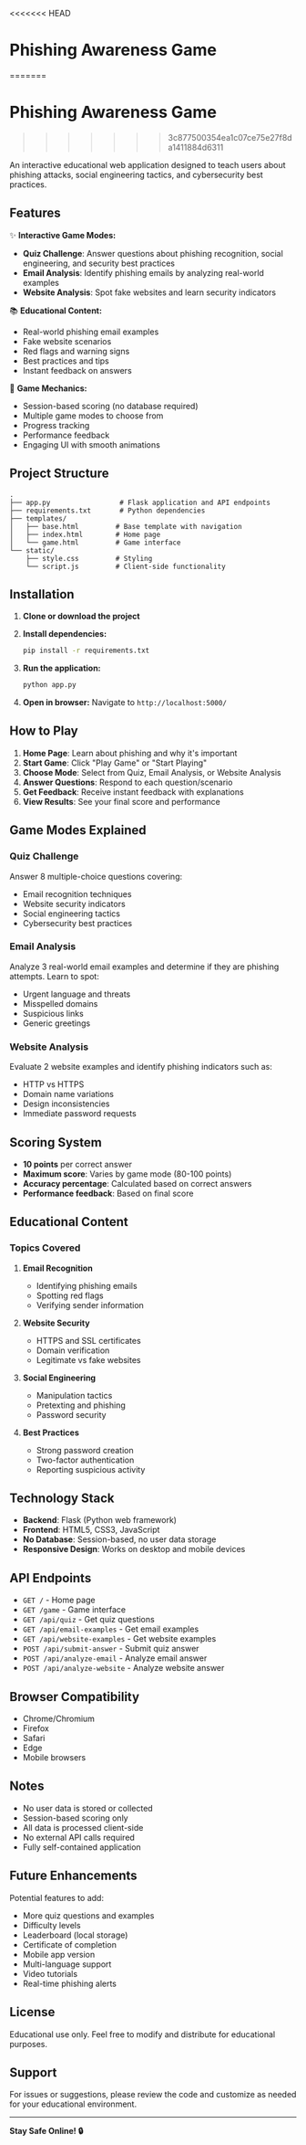 <<<<<<< HEAD
#  Phishing Awareness Game
=======
# Phishing Awareness Game
>>>>>>> 3c877500354ea1c07ce75e27f8da1411884d6311

An interactive educational web application designed to teach users about phishing attacks, social engineering tactics, and cybersecurity best practices.

## Features

✨ **Interactive Game Modes:**
- **Quiz Challenge**: Answer questions about phishing recognition, social engineering, and security best practices
- **Email Analysis**: Identify phishing emails by analyzing real-world examples
- **Website Analysis**: Spot fake websites and learn security indicators

📚 **Educational Content:**
- Real-world phishing email examples
- Fake website scenarios
- Red flags and warning signs
- Best practices and tips
- Instant feedback on answers

🎯 **Game Mechanics:**
- Session-based scoring (no database required)
- Multiple game modes to choose from
- Progress tracking
- Performance feedback
- Engaging UI with smooth animations

## Project Structure

```
.
├── app.py                 # Flask application and API endpoints
├── requirements.txt       # Python dependencies
├── templates/
│   ├── base.html         # Base template with navigation
│   ├── index.html        # Home page
│   └── game.html         # Game interface
└── static/
    ├── style.css         # Styling
    └── script.js         # Client-side functionality
```

## Installation

1. **Clone or download the project**

2. **Install dependencies:**
   ```bash
   pip install -r requirements.txt
   ```

3. **Run the application:**
   ```bash
   python app.py
   ```

4. **Open in browser:**
   Navigate to `http://localhost:5000/`

## How to Play

1. **Home Page**: Learn about phishing and why it's important
2. **Start Game**: Click "Play Game" or "Start Playing"
3. **Choose Mode**: Select from Quiz, Email Analysis, or Website Analysis
4. **Answer Questions**: Respond to each question/scenario
5. **Get Feedback**: Receive instant feedback with explanations
6. **View Results**: See your final score and performance

## Game Modes Explained

### Quiz Challenge
Answer 8 multiple-choice questions covering:
- Email recognition techniques
- Website security indicators
- Social engineering tactics
- Cybersecurity best practices

### Email Analysis
Analyze 3 real-world email examples and determine if they are phishing attempts. Learn to spot:
- Urgent language and threats
- Misspelled domains
- Suspicious links
- Generic greetings

### Website Analysis
Evaluate 2 website examples and identify phishing indicators such as:
- HTTP vs HTTPS
- Domain name variations
- Design inconsistencies
- Immediate password requests

## Scoring System

- **10 points** per correct answer
- **Maximum score**: Varies by game mode (80-100 points)
- **Accuracy percentage**: Calculated based on correct answers
- **Performance feedback**: Based on final score

## Educational Content

### Topics Covered

1. **Email Recognition**
   - Identifying phishing emails
   - Spotting red flags
   - Verifying sender information

2. **Website Security**
   - HTTPS and SSL certificates
   - Domain verification
   - Legitimate vs fake websites

3. **Social Engineering**
   - Manipulation tactics
   - Pretexting and phishing
   - Password security

4. **Best Practices**
   - Strong password creation
   - Two-factor authentication
   - Reporting suspicious activity

## Technology Stack

- **Backend**: Flask (Python web framework)
- **Frontend**: HTML5, CSS3, JavaScript
- **No Database**: Session-based, no user data storage
- **Responsive Design**: Works on desktop and mobile devices

## API Endpoints

- `GET /` - Home page
- `GET /game` - Game interface
- `GET /api/quiz` - Get quiz questions
- `GET /api/email-examples` - Get email examples
- `GET /api/website-examples` - Get website examples
- `POST /api/submit-answer` - Submit quiz answer
- `POST /api/analyze-email` - Analyze email answer
- `POST /api/analyze-website` - Analyze website answer

## Browser Compatibility

- Chrome/Chromium
- Firefox
- Safari
- Edge
- Mobile browsers

## Notes

- No user data is stored or collected
- Session-based scoring only
- All data is processed client-side
- No external API calls required
- Fully self-contained application

## Future Enhancements

Potential features to add:
- More quiz questions and examples
- Difficulty levels
- Leaderboard (local storage)
- Certificate of completion
- Mobile app version
- Multi-language support
- Video tutorials
- Real-time phishing alerts

## License

Educational use only. Feel free to modify and distribute for educational purposes.

## Support

For issues or suggestions, please review the code and customize as needed for your educational environment.

---

**Stay Safe Online! 🔒**

